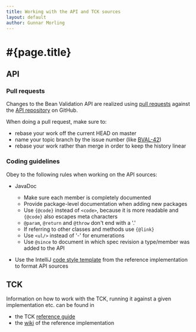 ```yaml
---
title: Working with the API and TCK sources
layout: default
author: Gunnar Morling
---
```


# #{page.title}

## API

### Pull requests

Changes to the Bean Validation API are realized using [pull requests](http://help.github.com/send-pull-requests/) against the [API repository](https://github.com/beanvalidation/beanvalidation-api) on GitHub.

When doing a pull request, make sure to:

* rebase your work off the current HEAD on master
* name your topic branch by the issue number 
  (like [BVAL-42](https://hibernate.onjira.com/browse/BVAL-42))
* rebase your work rather than merge in order to keep the history linear

### Coding guidelines

Obey to the following rules when working on the API sources:

* JavaDoc
  * Make sure each member is completely documented
  * Provide package-level documentation when adding new packages
  * Use `{@code}` instead of `<code>`, because it is more readable and `{@code}` also escapes meta characters
  * `@param`, `@return` and `@throw` don't end with a '.'
  * If referring to other classes and methods use `{@link}`
  * Use `<ul/>` instead of '-' for enumerations
  * Use `@since` to document in which spec revision a type/member was added to the API

* Use the IntelliJ [code style template](https://community.jboss.org/wiki/ContributingToHibernateValidator#Coding_Guidelines) from the reference implementation to format API sources

## TCK

Information on how to work with the TCK, running it against a given implementation etc. can be found in

* the TCK [reference guide](http://docs.jboss.org/hibernate/stable/beanvalidation/tck/reference/html_single/)
* the [wiki](https://community.jboss.org/wiki/BeanValidationTCK) of the reference implementation

